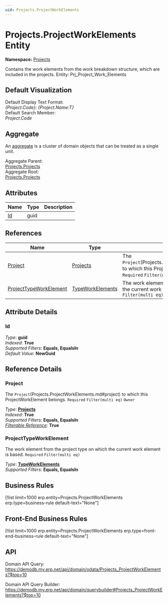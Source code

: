 ```yaml
---
uid: Projects.ProjectWorkElements
---
```

# Projects.ProjectWorkElements Entity

**Namespace:** [Projects](Projects.md)  

Contains the work elements from the work breakdown structure, which are included in the projects. Entity: Prj_Project_Work_Elements

## Default Visualization
Default Display Text Format:  
_{Project.Code}: {Project.Name:T}_  
Default Search Member:  
_Project.Code_  

## Aggregate
An [aggregate](https://docs.erp.net/tech/advanced/concepts/aggregates.html) is a cluster of domain objects that can be treated as a single unit.  

Aggregate Parent:  
[Projects.Projects](Projects.Projects.md)  
Aggregate Root:  
[Projects.Projects](Projects.Projects.md)  

## Attributes

| Name | Type | Description |
| ---- | ---- | --- |
| [Id](Projects.ProjectWorkElements.md#id) | guid |  

## References

| Name | Type | Description |
| ---- | ---- | --- |
| [Project](Projects.ProjectWorkElements.md#project) | [Projects](Projects.Projects.md) | The `Project`(Projects.ProjectWorkElements.md#project) to which this ProjectWorkElement belongs. `Required` `Filter(multi eq)` `Owner` |
| [ProjectTypeWorkElement](Projects.ProjectWorkElements.md#projecttypeworkelement) | [TypeWorkElements](Projects.TypeWorkElements.md) | The work element from the project type on which the current work element is based. `Required` `Filter(multi eq)` |


## Attribute Details

### Id

_Type_: **guid**  
_Indexed_: **True**  
_Supported Filters_: **Equals, EqualsIn**  
_Default Value_: **NewGuid**  


## Reference Details

### Project

The `Project`(Projects.ProjectWorkElements.md#project) to which this ProjectWorkElement belongs. `Required` `Filter(multi eq)` `Owner`

_Type_: **[Projects](Projects.Projects.md)**  
_Indexed_: **True**  
_Supported Filters_: **Equals, EqualsIn**  
_[Filterable Reference](https://docs.erp.net/dev/domain-api/filterable-references.html)_: **True**  

### ProjectTypeWorkElement

The work element from the project type on which the current work element is based. `Required` `Filter(multi eq)`

_Type_: **[TypeWorkElements](Projects.TypeWorkElements.md)**  
_Supported Filters_: **Equals, EqualsIn**  



## Business Rules

[!list limit=1000 erp.entity=Projects.ProjectWorkElements erp.type=business-rule default-text="None"]

## Front-End Business Rules

[!list limit=1000 erp.entity=Projects.ProjectWorkElements erp.type=front-end-business-rule default-text="None"]

## API

Domain API Query:
<https://demodb.my.erp.net/api/domain/odata/Projects_ProjectWorkElements?$top=10>

Domain API Query Builder:
<https://demodb.my.erp.net/api/domain/querybuilder#Projects_ProjectWorkElements?$top=10>

